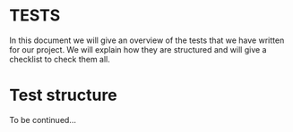 # TESTS

In this document we will give an overview of the tests that we have written for our project. We will explain how they are structured and will give a checklist to check them all.

# Test structure

To be continued...
